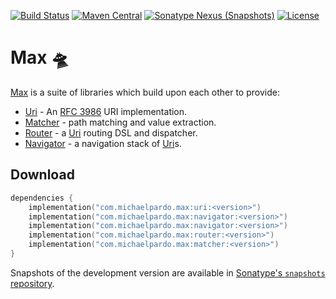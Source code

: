[![Build Status](https://img.shields.io/travis/pardom/max.svg)](https://travis-ci.org/pardom/max/)
[![Maven Central](https://img.shields.io/maven-central/v/com.michaelpardo/max.svg)](#download)
[![Sonatype Nexus (Snapshots)](https://img.shields.io/nexus/s/https/oss.sonatype.org/com.michaelpardo/max.svg)](#download)
[![License](https://img.shields.io/github/license/pardom/max.svg)](LICENSE.md)

Max 🛸
=========

[Max][trimaxion] is a suite of libraries which build upon each other to provide:
 * [Uri][uri] - An [RFC 3986][rfc3986] URI implementation.
 * [Matcher][matcher] - path matching and value extraction.
 * [Router][router] - a [Uri] routing DSL and dispatcher.
 * [Navigator][navigator] - a navigation stack of [Uri][uri]s.

Download
--------

```kotlin
dependencies {
    implementation("com.michaelpardo.max:uri:<version>")
    implementation("com.michaelpardo.max:navigator:<version>")
    implementation("com.michaelpardo.max:navigator:<version>")
    implementation("com.michaelpardo.max:router:<version>")
    implementation("com.michaelpardo.max:matcher:<version>")
}
```

Snapshots of the development version are available in [Sonatype's `snapshots` repository][snapshots].

[trimaxion]: http://aliens.wikia.com/wiki/Trimaxion_Drone_Ship
[rfc3986]: https://tools.ietf.org/html/rfc3986
[matcher]: matcher/README.MD
[router]: router/README.MD
[navigator]: navigator/README.MD
[uri]: uri/README.MD
[snapshots]: https://oss.sonatype.org/content/repositories/snapshots/
